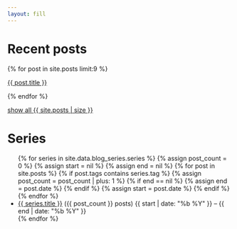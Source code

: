 ```yaml
---
layout: fill
---
```


# Recent posts

<div class="blog_thumbnail_grid">
{% for post in site.posts limit:9 %}
<a href="{{ post.url }}">
<div class="blog_thumbnail">
  <p>{{ post.title }}</p>
  <div style="background-image: url('/assets/img/blog/{{ post.img }}');"></div>
</div>
</a>
{% endfor %}
</div>

<p class="blog_showall_bar"><a href="/s/all">show all {{ site.posts | size }}</a></p>

<!-- sep -->

# Series

<ul>
{% for series in site.data.blog_series.series %}
  {% assign post_count = 0 %}
  {% assign start = nil %}
  {% assign end = nil %}
  {% for post in site.posts %}
    {% if post.tags contains series.tag %}
      {% assign post_count = post_count | plus: 1 %}
      {% if end == nil %}
        {% assign end = post.date %}
      {% endif %}
      {% assign start = post.date %}
    {% endif %}
  {% endfor %}
  <li><a href="/s/{{ series.tag }}">{{ series.title }}</a> ({{ post_count }} posts) {{ start | date: "%b %Y" }} – {{ end | date: "%b %Y" }}</li>
{% endfor %}
</ul>
